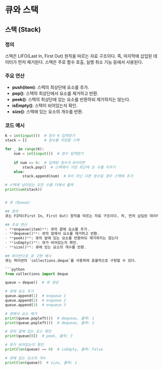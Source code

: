 # 큐와 스택

## 스택 (Stack)

### 정의
스택은 LIFO(Last In, First Out) 원칙을 따르는 자료 구조이다. 즉, 마지막에 삽입된 데이터가 먼저 제거된다. 스택은 주로 함수 호출, 실행 취소 기능 등에서 사용된다.

### 주요 연산
- **push(item)**: 스택의 최상단에 요소를 추가.
- **pop()**: 스택의 최상단에서 요소를 제거하고 반환.
- **peek()**: 스택의 최상단에 있는 요소를 반환하되 제거하지는 않는다.
- **isEmpty()**: 스택이 비어있는지 확인.
- **size()**: 스택에 있는 요소의 개수를 반환.

### 코드 예시
```python
K = int(input())  # 정수 K 입력받기
stack = []        # 정수를 저장할 스택

for _ in range(K):
    num = int(input())  # 정수 입력받기
    
    if num == 0:  # 입력된 정수가 0이라면
        stack.pop()  # 스택에서 가장 최근에 쓴 수를 지우기
    else:
        stack.append(num)  # 0이 아닌 다른 정수일 경우 스택에 추가

# 스택에 남아있는 모든 수를 더해서 출력
print(sum(stack))


# 큐 (Queue)

## 정의
큐는 FIFO(First In, First Out) 원칙을 따르는 자료 구조이다. 즉, 먼저 삽입된 데이터가 먼저 제거된다. 큐는 주로 작업 예약, 대기열 관리 등에서 사용된다.

## 주요 연산
- **enqueue(item)**: 큐의 끝에 요소를 추가.
- **dequeue()**: 큐의 앞에서 요소를 제거하고 반환.
- **peek()**: 큐의 앞에 있는 요소를 반환하되 제거하지는 않는다
- **isEmpty()**: 큐가 비어있는지 확인.
- **size()**: 큐에 있는 요소의 개수를 반환.

## 파이썬으로 큐 구현 예시
큐는 파이썬의 `collections.deque`를 사용하여 효율적으로 구현할 수 있다.

```python
from collections import deque

queue = deque()  # 큐 생성

# 큐에 요소 추가
queue.append(1)  # enqueue 1
queue.append(2)  # enqueue 2
queue.append(3)  # enqueue 3

# 큐에서 요소 제거
print(queue.popleft())  # dequeue, 출력: 1
print(queue.popleft())  # dequeue, 출력: 2

# 큐의 앞에 있는 요소 확인
print(queue[0])  # peek, 출력: 3

# 큐가 비어있는지 확인
print(len(queue) == 0)  # isEmpty, 출력: False

# 큐에 있는 요소의 개수
print(len(queue))  # size, 출력: 1
